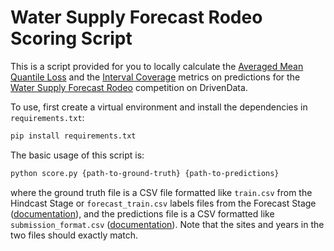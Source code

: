 # Water Supply Forecast Rodeo Scoring Script

This is a script provided for you to locally calculate the [Averaged Mean Quantile Loss](https://www.drivendata.org/competitions/259/reclamation-water-supply-forecast/page/827/#primary-metric-quantile-loss) and the [Interval Coverage](https://www.drivendata.org/competitions/259/reclamation-water-supply-forecast/page/827/#secondary-metric-interval-coverage) metrics on predictions for the [Water Supply Forecast Rodeo](https://watersupply.drivendata.org/) competition on DrivenData.

To use, first create a virtual environment and install the dependencies in `requirements.txt`:

```bash
pip install requirements.txt
```

The basic usage of this script is:

```bash
python score.py {path-to-ground-truth} {path-to-predictions}
```

where the ground truth file is a CSV file formatted like `train.csv` from the Hindcast Stage or `forecast_train.csv` labels files from the Forecast Stage ([documentation](https://www.drivendata.org/competitions/259/reclamation-water-supply-forecast/page/827/#labels-ground-truth-data)), and the predictions file is a CSV formatted like `submission_format.csv` ([documentation](https://www.drivendata.org/competitions/259/reclamation-water-supply-forecast/page/827/#example)). Note that the sites and years in the two files should exactly match.
